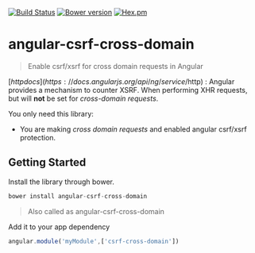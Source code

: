 [![Build Status](https://secure.travis-ci.org/pasupulaphani/angular-csrf-cross-domain.png?branch=master)](http://travis-ci.org/pasupulaphani/angular-csrf-cross-domain) [![Bower version](https://badge.fury.io/bo/angular-csrf-cross-domain.svg)](http://badge.fury.io/bo/angular-csrf-cross-domain) [![Hex.pm](http://img.shields.io/hexpm/l/plug.svg)]()


angular-csrf-cross-domain
============
> Enable csrf/xsrf for cross domain requests in Angular

[$http docs](https://docs.angularjs.org/api/ng/service/$http) : 
Angular provides a mechanism to counter XSRF. When performing XHR requests, but will **not** be set for *cross-domain requests*.

You only need this library:
* You are making *cross domain requests* and enabled angular csrf/xsrf protection.

Getting Started
-----
Install the library through bower.
```js
bower install angular-csrf-cross-domain
```
>Also called as angular-csrf-cross-domain

Add it to your app dependency
```js
angular.module('myModule',['csrf-cross-domain'])
```